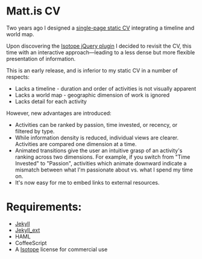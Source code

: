 # Matt.is CV

Two years ago I designed a [single-page static CV](http://www.scribd.com/doc/9683205/Resume-with-horizontal-timeline-and-world-map) integrating a timeline and world map.

Upon discovering the [Isotope jQuery plugin](http://isotope.metafizzy.co/) I decided to revisit the CV, this time with an interactive approach—leading to a less dense but more flexible presentation of information.

This is an early release, and is inferior to my static CV in a number of respects:

* Lacks a timeline - duration and order of activities is not visually apparent
* Lacks a world map - geographic dimension of work is ignored
* Lacks detail for each activity

However, new advantages are introduced:

* Activities can be ranked by passion, time invested, or recency, or filtered by type.
* While information density is reduced, individual views are clearer. Activities are compared one dimension at a time. 
* Animated transitions give the user an intuitive grasp of an activity's ranking across two dimensions. For example, if you switch from "Time Invested" to "Passion", activities which animate downward indicate a mismatch between what I'm passionate about vs. what I spend my time on.
* It's now easy for me to embed links to external resources.

# Requirements:

* [Jekyll](https://github.com/mojombo/jekyll)
* [Jekyll_ext](https://github.com/rfelix/jekyll_ext)
* HAML
* CoffeeScript
* A [Isotope](http://isotope.metafizzy.co/) license for commercial use